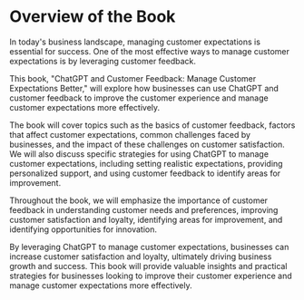 Overview of the Book
==================================

In today's business landscape, managing customer expectations is essential for success. One of the most effective ways to manage customer expectations is by leveraging customer feedback.

This book, "ChatGPT and Customer Feedback: Manage Customer Expectations Better," will explore how businesses can use ChatGPT and customer feedback to improve the customer experience and manage customer expectations more effectively.

The book will cover topics such as the basics of customer feedback, factors that affect customer expectations, common challenges faced by businesses, and the impact of these challenges on customer satisfaction. We will also discuss specific strategies for using ChatGPT to manage customer expectations, including setting realistic expectations, providing personalized support, and using customer feedback to identify areas for improvement.

Throughout the book, we will emphasize the importance of customer feedback in understanding customer needs and preferences, improving customer satisfaction and loyalty, identifying areas for improvement, and identifying opportunities for innovation.

By leveraging ChatGPT to manage customer expectations, businesses can increase customer satisfaction and loyalty, ultimately driving business growth and success. This book will provide valuable insights and practical strategies for businesses looking to improve their customer experience and manage customer expectations more effectively.


